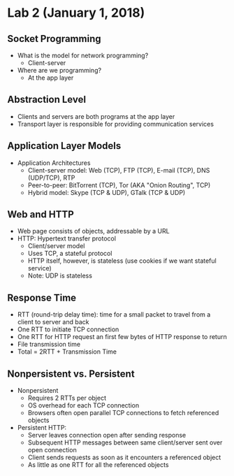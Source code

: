 # Lab 2 (January 1, 2018)
## Socket Programming
* What is the model for network programming? 
  * Client-server
* Where are we programming?
  * At the app layer
## Abstraction Level
* Clients and servers are both programs at the app layer
* Transport layer is responsible for providing communication services
## Application Layer Models
* Application Architectures
  * Client-server model: Web (TCP), FTP (TCP), E-mail (TCP), DNS (UDP/TCP), RTP
  * Peer-to-peer: BitTorrent (TCP), Tor (AKA "Onion Routing", TCP)
  * Hybrid model: Skype (TCP & UDP), GTalk (TCP & UDP)
## Web and HTTP
* Web page consists of objects, addressable by a URL
* HTTP: Hypertext transfer protocol
  * Client/server model
  * Uses TCP, a stateful protocol
  * HTTP itself, however, is stateless (use cookies if we want stateful service)
  * Note: UDP is stateless
## Response Time
* RTT (round-trip delay time): time for a small packet to travel from a client to server and back
* One RTT to initiate TCP connection
* One RTT for HTTP request an first few bytes of HTTP response to return
* File transmission time
* Total = 2RTT + Transmission Time
## Nonpersistent vs. Persistent
* Nonpersistent
  * Requires 2 RTTs per object
  * OS overhead for each TCP connection
  * Browsers often open parallel TCP connections to fetch referenced objects
* Persistent HTTP:
  * Server leaves connection open after sending response
  * Subsequent HTTP messages between same client/server sent over open connection
  * Client sends requests as soon as it encounters a referenced object
  * As little as one RTT for all the referenced objects
